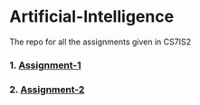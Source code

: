 # Artificial-Intelligence
The repo for all the assignments given in CS7IS2

### 1. [Assignment-1 ](https://github.com/hamzzgab/Artificial-Intelligence/tree/main/Assignment-1)
### 2. [Assignment-2](https://github.com/hamzzgab/Artificial-Intelligence/tree/main/Assignment-2)
